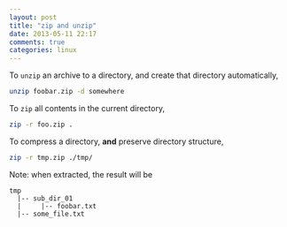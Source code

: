 ```yaml
---
layout: post
title: "zip and unzip"
date: 2013-05-11 22:17
comments: true
categories: linux
---
```


To `unzip` an archive to a directory, and create that directory
automatically,

```sh
unzip foobar.zip -d somewhere
```

To `zip` all contents in the current directory,

```sh
zip -r foo.zip .
```

<!-- more -->

To compress a directory, __and__ preserve directory structure,

```sh
zip -r tmp.zip ./tmp/
```

Note: when extracted, the result will be
```
tmp
  |-- sub_dir_01
  |     |-- foobar.txt
  |-- some_file.txt
```

